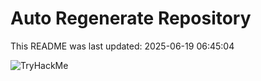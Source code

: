 # Auto Regenerate Repository

This README was last updated: 2025-06-19 06:45:04

 ![TryHackMe](https://tryhackme.com/badge/533634)